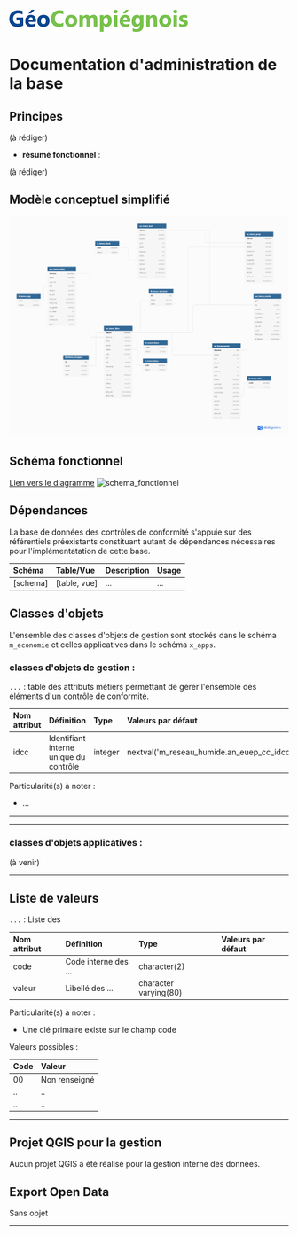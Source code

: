 ![picto](/img/geocompiegnois20.png)

# Documentation d'administration de la base #

## Principes
 
 (à rédiger)
 
 * **résumé fonctionnel** :
 
 (à rédiger)

## Modèle conceptuel simplifié

![mcd](/img/BAL.png)

## Schéma fonctionnel
[Lien vers le diagramme](https://dbdiagram.io/d/5e9552f139d18f5553fd8d0c)
![schema_fonctionnel](img/.png)

## Dépendances

La base de données des contrôles de conformité s'appuie sur des référentiels préexistants constituant autant de dépendances nécessaires pour l'implémentatation de cette base.

|Schéma | Table/Vue | Description | Usage |
|:---|:---|:---|:---|
|[schema] | [table, vue] | ... | ... |

## Classes d'objets

L'ensemble des classes d'objets de gestion sont stockés dans le schéma `m_economie` et celles applicatives dans le schéma 
`x_apps`.

 ### classes d'objets de gestion :
  
   `...` : table des attributs métiers permettant de gérer l'ensemble des éléments d'un contrôle de conformité.
   
|Nom attribut | Définition | Type | Valeurs par défaut |
|:---|:---|:---|:---|
|idcc|Identifiant interne unique du contrôle|integer|nextval('m_reseau_humide.an_euep_cc_idcc_seq'::regclass)|


Particularité(s) à noter :
* ...

---

---

### classes d'objets applicatives :

(à venir)

---

## Liste de valeurs

`...` : Liste des 

|Nom attribut | Définition | Type  | Valeurs par défaut |
|:---|:---|:---|:---|    
|code|Code interne des ... |character(2)| |
|valeur|Libellé des ... |character varying(80)| |

Particularité(s) à noter :
* Une clé primaire existe sur le champ code 

Valeurs possibles :

|Code|Valeur|
|:---|:---|
|00|Non renseigné|
|..|..|
|..|..|

---


## Projet QGIS pour la gestion

Aucun projet QGIS a été réalisé pour la gestion interne des données.


## Export Open Data

Sans objet

---





